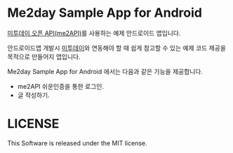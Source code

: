 # Me2day Sample App for Android

[미투데이 오픈 API(me2API)](http://dev.naver.com/openapi/apis/me2day/me2api_intro)를 사용하는 예제 안드로이드 앱입니다. 

안드로이드앱 개발시 [미투데이](http://me2day.net)와 연동해야 할 때 쉽게 참고할 수 있는 예제 코드 제공을 목적으로 만들어지 앱입니다. 

Me2day Sample App for Android 에서는 다음과 같은 기능을 제공합니다. 

* me2API 쉬운인증을 통한 로그인.
* 글 작성하기. 

# LICENSE

This Software is released under the MIT license.